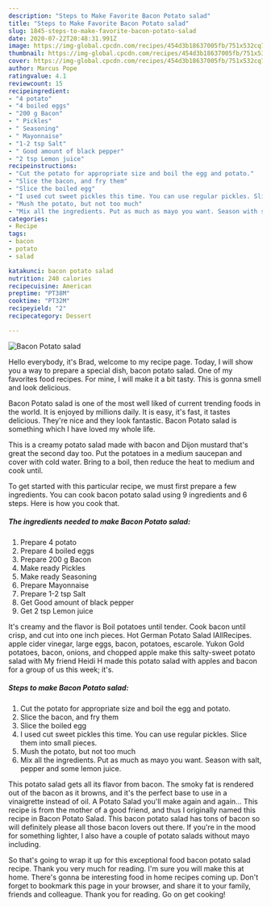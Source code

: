 ```yaml
---
description: "Steps to Make Favorite Bacon Potato salad"
title: "Steps to Make Favorite Bacon Potato salad"
slug: 1845-steps-to-make-favorite-bacon-potato-salad
date: 2020-07-22T20:48:31.991Z
image: https://img-global.cpcdn.com/recipes/454d3b18637005fb/751x532cq70/bacon-potato-salad-recipe-main-photo.jpg
thumbnail: https://img-global.cpcdn.com/recipes/454d3b18637005fb/751x532cq70/bacon-potato-salad-recipe-main-photo.jpg
cover: https://img-global.cpcdn.com/recipes/454d3b18637005fb/751x532cq70/bacon-potato-salad-recipe-main-photo.jpg
author: Marcus Pope
ratingvalue: 4.1
reviewcount: 15
recipeingredient:
- "4 potato"
- "4 boiled eggs"
- "200 g Bacon"
- " Pickles"
- " Seasoning"
- " Mayonnaise"
- "1-2 tsp Salt"
- " Good amount of black pepper"
- "2 tsp Lemon juice"
recipeinstructions:
- "Cut the potato for appropriate size and boil the egg and potato."
- "Slice the bacon, and fry them"
- "Slice the boiled egg"
- "I used cut sweet pickles this time. You can use regular pickles. Slice them into small pieces."
- "Mush the potato, but not too much"
- "Mix all the ingredients. Put as much as mayo you want. Season with salt, pepper and some lemon juice."
categories:
- Recipe
tags:
- bacon
- potato
- salad

katakunci: bacon potato salad 
nutrition: 240 calories
recipecuisine: American
preptime: "PT38M"
cooktime: "PT32M"
recipeyield: "2"
recipecategory: Dessert

---
```



![Bacon Potato salad](https://img-global.cpcdn.com/recipes/454d3b18637005fb/751x532cq70/bacon-potato-salad-recipe-main-photo.jpg)

Hello everybody, it's Brad, welcome to my recipe page. Today, I will show you a way to prepare a special dish, bacon potato salad. One of my favorites food recipes. For mine, I will make it a bit tasty. This is gonna smell and look delicious.

Bacon Potato salad is one of the most well liked of current trending foods in the world. It is enjoyed by millions daily. It is easy, it's fast, it tastes delicious. They're nice and they look fantastic. Bacon Potato salad is something which I have loved my whole life.

This is a creamy potato salad made with bacon and Dijon mustard that&#39;s great the second day too. Put the potatoes in a medium saucepan and cover with cold water. Bring to a boil, then reduce the heat to medium and cook until.


To get started with this particular recipe, we must first prepare a few ingredients. You can cook bacon potato salad using 9 ingredients and 6 steps. Here is how you cook that.

<!--inarticleads1-->

##### The ingredients needed to make Bacon Potato salad:

1. Prepare 4 potato
1. Prepare 4 boiled eggs
1. Prepare 200 g Bacon
1. Make ready  Pickles
1. Make ready  Seasoning
1. Prepare  Mayonnaise
1. Prepare 1-2 tsp Salt
1. Get  Good amount of black pepper
1. Get 2 tsp Lemon juice


It&#39;s creamy and the flavor is Boil potatoes until tender. Cook bacon until crisp, and cut into one inch pieces. Hot German Potato Salad IAllRecipes. apple cider vinegar, large eggs, bacon, potatoes, escarole. Yukon Gold potatoes, bacon, onions, and chopped apple make this salty-sweet potato salad with My friend Heidi H made this potato salad with apples and bacon for a group of us this week; it&#39;s. 

<!--inarticleads2-->

##### Steps to make Bacon Potato salad:

1. Cut the potato for appropriate size and boil the egg and potato.
1. Slice the bacon, and fry them
1. Slice the boiled egg
1. I used cut sweet pickles this time. You can use regular pickles. Slice them into small pieces.
1. Mush the potato, but not too much
1. Mix all the ingredients. Put as much as mayo you want. Season with salt, pepper and some lemon juice.


This potato salad gets all its flavor from bacon. The smoky fat is rendered out of the bacon as it browns, and it&#39;s the perfect base to use in a vinaigrette instead of oil. A Potato Salad you&#39;ll make again and again… This recipe is from the mother of a good friend, and thus I originally named this recipe in Bacon Potato Salad. This bacon potato salad has tons of bacon so will definitely please all those bacon lovers out there. If you&#39;re in the mood for something lighter, I also have a couple of potato salads without mayo including. 

So that's going to wrap it up for this exceptional food bacon potato salad recipe. Thank you very much for reading. I'm sure you will make this at home. There's gonna be interesting food in home recipes coming up. Don't forget to bookmark this page in your browser, and share it to your family, friends and colleague. Thank you for reading. Go on get cooking!
